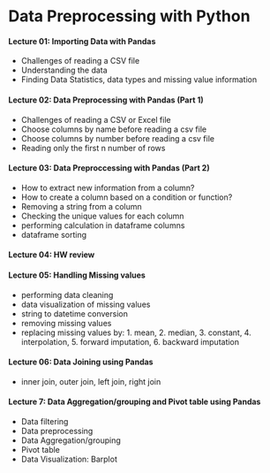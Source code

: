 # Data Preprocessing with Python

#### Lecture 01: Importing Data with Pandas
- Challenges of reading a CSV file
- Understanding the data
- Finding Data Statistics, data types and missing value information

#### Lecture 02: Data Preprocessing with Pandas (Part 1)
- Challenges of reading a CSV or Excel file
- Choose columns by name before reading a csv file
- Choose columns by number before reading a csv file
- Reading only the first n number of rows

#### Lecture 03: Data Preproccessing with Pandas (Part 2)
- How to extract new information from a column?
- How to create a column based on a condition or function?
- Removing a string from a column
- Checking the unique values for each column
- performing calculation in dataframe columns
- dataframe sorting

#### Lecture 04: HW review

#### Lecture 05: Handling Missing values
- performing data cleaning
- data visualization of missing values
- string to datetime conversion
- removing missing values
- replacing missing values by: 1. mean, 2. median, 3. constant, 4. interpolation, 5. forward imputation, 6. backward imputation

#### Lecture 06: Data Joining using Pandas
- inner join, outer join, left join, right join

#### Lecture 7: Data Aggregation/grouping and Pivot table using Pandas
- Data filtering
- Data preprocessing
- Data Aggregation/grouping 
- Pivot table
- Data Visualization: Barplot
